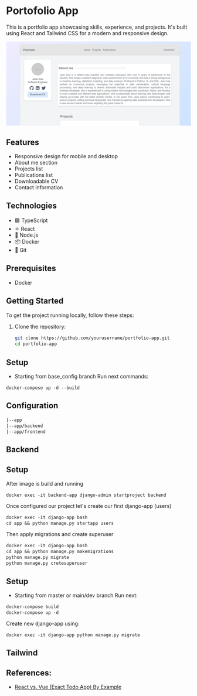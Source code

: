 # Portofolio App

This is a portfolio app showcasing skills, experience, and projects. It's built using React and Tailwind CSS for a modern and responsive design.

![Portofolio](portofolio.png)


## Features

- Responsive design for mobile and desktop
- About me section
- Projects list
- Publications list
- Downloadable CV
- Contact information

## Technologies

- 🟪 TypeScript
- ⚛️ React
- 🔷 Node.js
- 📦 Docker
- 🌊 Git


## Prerequisites

- Docker

## Getting Started

To get the project running locally, follow these steps:

1. Clone the repository:

   ```sh
   git clone https://github.com/yourusername/portfolio-app.git
   cd portfolio-app


## Setup
* Starting  from base_config branch
Run next commands:
```
docker-compose up -d --build
```

## Configuration

    |--app
    |--app/backend
    |--app/frontend

## Backend

## Setup 
After image is build and running
```
docker exec -it backend-app django-admin startproject backend
```
Once configured our project let's create our first django-app (users)
```
docker exec -it django-app bash 
cd app && python manage.py startapp users
```
Then apply migrations and create superuser
```
docker exec -it django-app bash 
cd app && python manage.py makemigrations 
python manage.py migrate
python manage.py cretesuperuser
```
## Setup 
* Starting from master or main/dev branch
Run next:
```
docker-compose build
docker-compose up -d
```
Create new django-app using:
```
docker exec -it django-app python manage.py migrate
```

## Tailwind

## References:

* [React vs. Vue (Exact Todo App) By Example](https://medium.com/js-dojo/react-vs-vue-exact-todo-app-comparison-by-example-14cc56efc5e5)

